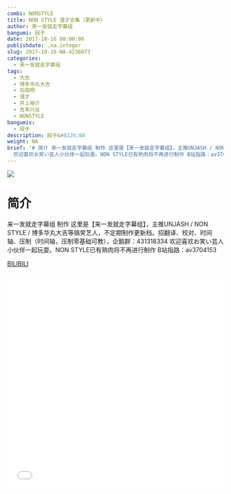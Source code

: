 ```yaml
---
combi: NONSTYLE
title: NON STYLE 漫才合集（更新中）
author: 来一发就走字幕组
bangumi: 段子
date: 2017-10-16 00:00:00
publishdate: .na.integer
slug: 2017-10-16-NA-4236073
categories:
  - 来一发就走字幕组
tags:
  - 大吉
  - 博多华丸大吉
  - 石田明
  - 漫才
  - 井上裕介
  - 吉本兴业
  - NONSTYLE
bangumis:
  - 段子
description: 段子&#8226;NA
weight: NA
brief: '# 简介 来一发就走字幕组 制作 这里是【来一发就走字幕组】，主推UNJASH / NON STYLE / 博多华丸大吉等搞笑艺人，不定期制作更新档。招翻译、校对、时间轴、压制（时间轴，压制零基础可教），企鹅群：431318334
  欢迎喜欢お笑い芸人小伙伴一起玩耍。NON STYLE已有熟肉将不再进行制作 B站指路：av3704153'
---
```


![](https://i.imgur.com/LTyJbRe.jpg)

# 简介  
来一发就走字幕组 制作  这里是【来一发就走字幕组】，主推UNJASH / NON STYLE / 博多华丸大吉等搞笑艺人，不定期制作更新档。招翻译、校对、时间轴、压制（时间轴，压制零基础可教），企鹅群：431318334 欢迎喜欢お笑い芸人小伙伴一起玩耍。NON STYLE已有熟肉将不再进行制作 B站指路：av3704153

  [BILIBILI](https://www.bilibili.com/video/av4236073/)


<div class="vcontainer">  <iframe class='video' src="//www.bilibili.com/blackboard/player.html?aid=4236073" width="100%" height="500" frameborder="0" allowfullscreen="allowfullscreen"></iframe></div>
